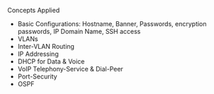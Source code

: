 Concepts Applied

- Basic Configurations: Hostname, Banner, Passwords, encryption passwords, IP Domain Name, SSH access
- VLANs
- Inter-VLAN Routing
- IP Addressing
- DHCP for Data & Voice
- VoIP Telephony-Service & Dial-Peer
- Port-Security
- OSPF
